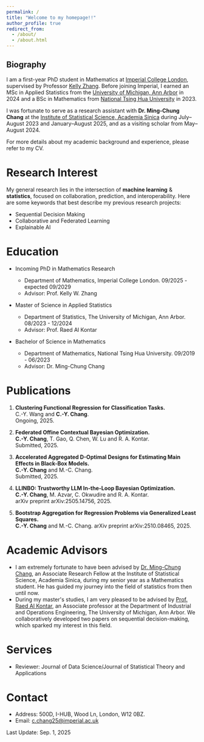 ```yaml
---
permalink: /
title: "Welcome to my homepage!!"
author_profile: true
redirect_from: 
  - /about/
  - /about.html
---
```

## Biography

I am a first-year PhD student in Mathematics at [Imperial College London](https://www.imperial.ac.uk), supervised by Professor [Kelly Zhang](https://kellywzhang.github.io). Before joining Imperial, I earned an MSc in Applied Statistics from the [University of Michigan, Ann Arbor](https://lsa.umich.edu/stats) in 2024 and a BSc in Mathematics from [National Tsing Hua University](https://www.math.nthu.edu.tw/index.php) in 2023.

I was fortunate to serve as a research assistant with **Dr. Ming-Chung Chang** at the [Institute of Statistical Science, Academia Sinica](https://www.stat.sinica.edu.tw/eng/) during July–August 2023 and January–August 2025, and as a visiting scholar from May–August 2024.

For more details about my academic background and experience, please refer to my CV.


# Research Interest
My general research lies in the intersection of **machine learning** & **statistics**, focused on collaboration, prediction, and interoperability. Here are some keywords that best describe my previous research projects:
- Sequential Decision Making
- Collaborative and Federated Learning
- Explainable AI

# Education
- Incoming PhD in Mathematics Research
  - Department of Mathematics, Imperial College London. 09/2025 - expected 09/2029
  - Advisor: Prof. Kelly W. Zhang
  
- Master of Science in Applied Statistics
  - Department of Statistics, The University of Michigan, Ann Arbor. 08/2023 - 12/2024
  - Advisor: Prof. Raed Al Kontar

- Bachelor of Science in Mathematics
  - Department of Mathematics, National Tsing Hua University. 09/2019 - 06/2023
  - Advisor: Dr. Ming-Chung Chang
  
# Publications

1. **Clustering Functional Regression for Classification Tasks.**  
   C.-Y. Wang and **C.-Y. Chang**.  
   Ongoing, 2025.

2. **Federated Offine Contextual Bayesian Optimization.**  
   **C.-Y. Chang**, T. Gao, Q. Chen, W. Lu and R. A. Kontar.  
   Submitted, 2025.

3. **Accelerated Aggregated D-Optimal Designs for Estimating Main Effects in Black-Box Models.**  
   **C.-Y. Chang** and M.-C. Chang.  
   Submitted, 2025.
   
4. **LLINBO: Trustworthy LLM In-the-Loop Bayesian Optimization.**  
   **C.-Y. Chang**, M. Azvar, C. Okwudire and R. A. Kontar.  
   arXiv preprint arXiv:2505.14756, 2025.

5. **Bootstrap Aggregation for Regression Problems via Generalized Least Squares.**  
   **C.-Y. Chang** and M.-C. Chang.
   arXiv preprint arXiv:2510.08465, 2025.

# Academic Advisors
- I am extremely fortunate to have been advised by [Dr. Ming-Chung Chang](https://sites.google.com/view/mcchang/), an Associate Research Fellow at the Institute of Statistical Science, Academia Sinica, during my senior year as a Mathematics student. He has guided my journey into the field of statistics from then until now.
- During my master's studies, I am very pleased to be advised by [Prof. Raed Al Kontar](https://alkontar.engin.umich.edu/), an Associate professor at the Department of Industrial and Operations Engineering, The University of Michigan, Ann Arbor. We collaboratively developed two papers on sequential decision-making, which sparked my interest in this field.

# Services
- Reviewer: Journal of Data Science/Journal of Statistical Theory and Applications

# Contact
- Address: 500D, I-HUB, Wood Ln, London, W12 0BZ.
- Email: c.chang25@imperial.ac.uk

Last Update: Sep. 1, 2025
